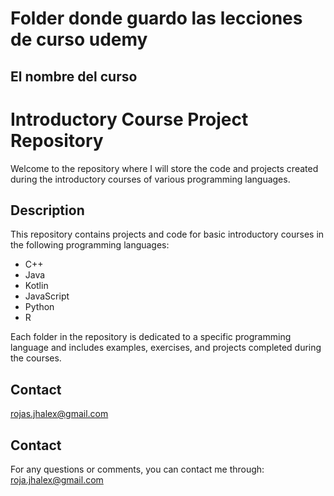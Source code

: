 # Folder donde guardo las lecciones de curso udemy

## El nombre del curso 



# Introductory Course Project Repository

Welcome to the repository where I will store the code and projects created during the introductory courses of various programming languages.

## Description

This repository contains projects and code for basic introductory courses in the following programming languages:
- C++
- Java
- Kotlin
- JavaScript
- Python
- R

Each folder in the repository is dedicated to a specific programming language and includes examples, exercises, and projects completed during the courses.

## Contact

rojas.jhalex@gmail.com

## Contact

For any questions or comments, you can contact me through: roja.jhalex@gmail.com
